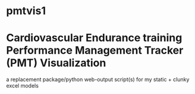# pmtvis1

# Cardiovascular Endurance training Performance Management Tracker (PMT) Visualization 
 a replacement package/python web-output script(s) for my static + clunky excel models 
